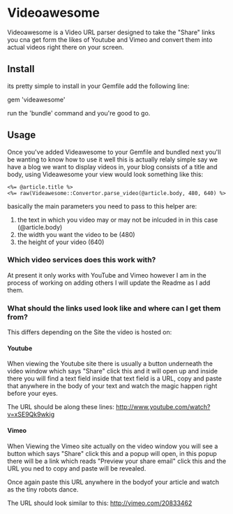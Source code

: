 # Videoawesome

Videoawesome is a Video URL parser designed to take the "Share" links you cna get form the likes of Youtube and Vimeo and convert them into actual videos right there on your screen.

## Install

its pretty simple to install in your Gemfile add the following line:

gem 'videawesome'

run the 'bundle' command and you're good to go.

## Usage

Once you've added Videawesome to your Gemfile and bundled next you'll be wanting to know how to use it well this is actually relaly simple say we have a blog we want to display videos in, your blog consists of a title and body, using Videawesome your view would look something like this:
    
    <%= @article.title %>
    <%= raw(Videawesome::Convertor.parse_video(@article.body, 480, 640) %>

basically the main parameters you need to pass to this helper are:

 1. the text in which you video may or may not be inlcuded in in this case (@article.body)
 2. the width you want the video to be (480)
 3. the height of your video (640)
 

### Which video services does this work with?

At present it only works with YouTube and Vimeo however I am in the process of working on adding others I will update the Readme as I add them.

### What should the links used look like and where can I get them from?

This differs depending on the Site the video is hosted on:

#### Youtube
 When viewing the Youtube site there is usually a button underneath the video window which says "Share" click this and it will open up and inside there you will find a text field inside that text field is a URL, copy and paste that anywhere in the body of your text and watch the magic happen right before your eyes.

The URL should be along these lines: http://www.youtube.com/watch?v=xSE9Qk9wkig
#### Vimeo
When Viewing the Vimeo site actually on the video window you will see a button which says "Share" click this and a popup will open, in this popup there will be a link which reads "Preview your share email" click this and the URL you ned to copy and paste will be revealed.

Once again paste this URL anywhere in the bodyof your article and watch as the tiny robots dance.

The URL should look similar to this: http://vimeo.com/20833462


